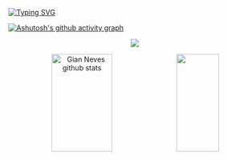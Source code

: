 
[![Typing SVG](https://readme-typing-svg.herokuapp.com/?color=007fff&size=35&center=true&vCenter=true&width=1000&lines=Hello,+My+name+is+Gian+Neves;I'm+27+years+old;I'm+from+Brazil;I'm+student+of+systems+Development;Be+Welcome!+:%29)](https://git.io/typing-svg)

[![Ashutosh's github activity graph](https://github-readme-activity-graph.cyclic.app/graph?username=Gianneves&bg_color=0000&color=007fff&line=b13583&point=ff9494&area=true&hide_border=true)](https://github.com/ashutosh00710/github-readme-activity-graph)


<p align="center">
  <img src="https://github-profile-trophy.vercel.app/?username=Gianneves&theme=dracula&row=2&no-bg=true&column=3&margin-w=15&margin-h=15" />
</p>



<div align="center">  
  <img width="49%" height="195px" src="https://github-readme-stats.vercel.app/api?username=Gianneves&show_icons=true&count_private=true&hide_border=true&title_color=007fff&icon_color=007fff&text_color=ffff&bg_color=0d1117" alt="Gian Neves github stats" /> 
  <img width="41%" height="195px" src="https://github-readme-stats.vercel.app/api/top-langs/?username=Gianneves&layout=compact&hide_border=true&title_color=007fff&text_color=007fff&bg_color=0000" />
